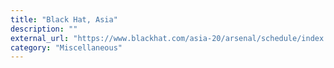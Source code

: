 ```yaml
---
title: "Black Hat, Asia"
description: ""
external_url: "https://www.blackhat.com/asia-20/arsenal/schedule/index.html#qiling-lightweight-advanced-binary-analyzer-19245"
category: "Miscellaneous"
---
```

